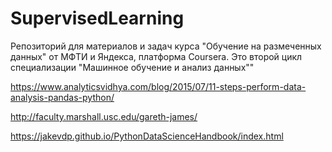 # SupervisedLearning
Репозиторий для материалов и задач курса "Обучение на размеченных данных" от МФТИ и Яндекса, платформа Coursera. Это второй цикл специализации "Машинное обучение и анализ данных""


https://www.analyticsvidhya.com/blog/2015/07/11-steps-perform-data-analysis-pandas-python/

http://faculty.marshall.usc.edu/gareth-james/


https://jakevdp.github.io/PythonDataScienceHandbook/index.html
